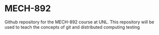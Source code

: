 # MECH-892
Github repository for the MECH-892 course at UNL. This repository will be used to teach the concepts of git and distributed computing
testing
